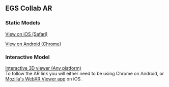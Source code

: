 ## EGS Collab AR 

### Static Models
[View on iOS (Safari)](https://immersivecomputing.github.io/EGS_Collab_AR/USD/MasterParent.usdz)

<a href="intent://arvr.google.com/scene-viewer/1.0?file=https://immersivecomputing.github.io/EGS_Collab_AR/GLTF/MasterParent.glb#Intent;scheme=https;package=com.google.android.googlequicksearchbox;action=android.intent.action.VIEW;S.browser_fallback_url=https://developers.google.com/ar;end;">View on Android (Chrome)</a>

### Interactive Model
[Interactive 3D viewer (Any platform)](https://immersivecomputing.github.io/EGS_Collab_AR/threejs/examples/webxr_ar_hittestPlus3D.html)
<br />To follow the AR link you will either need to be using Chrome on Android, or [Mozilla's WebXR Viewer app](https://apps.apple.com/us/app/webxr-viewer/id1295998056) on iOS.
